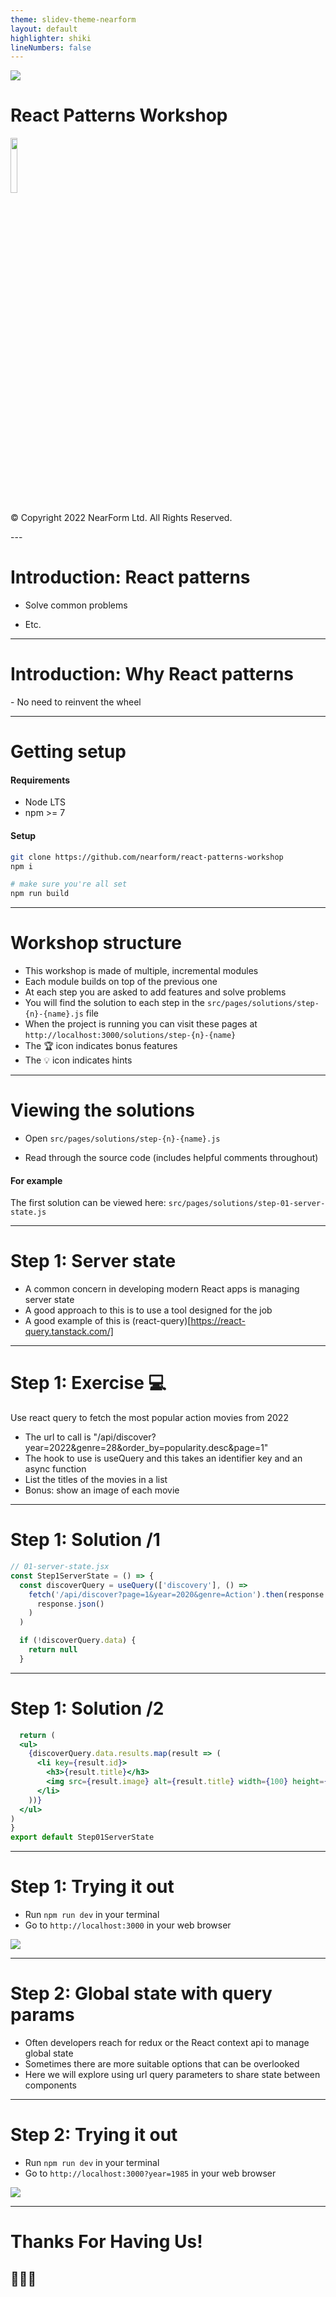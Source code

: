 ```yaml
---
theme: slidev-theme-nearform
layout: default
highlighter: shiki
lineNumbers: false
---
```


<img class=logo src="/images/nearform.svg">

# React Patterns Workshop

<img src="/images/react.svg" style="width: 15%;">

<div class="copyright">

© Copyright 2022 NearForm Ltd. All Rights Reserved.

</div>
---

# Introduction: React patterns 

<div class="dense">

- Solve common problems

- Etc.

</div>

---

# Introduction: Why React patterns

<div class="dense">
- No need to reinvent the wheel
</div>

---

# Getting setup

<div class="dense">

#### Requirements

- Node LTS
- npm >= 7

#### Setup

```bash
git clone https://github.com/nearform/react-patterns-workshop
npm i

# make sure you're all set
npm run build
```

</div>

---

# Workshop structure

<div class="dense">

- This workshop is made of multiple, incremental modules
- Each module builds on top of the previous one
- At each step you are asked to add features and solve problems
- You will find the solution to each step in the `src/pages/solutions/step-{n}-{name}.js` file
- When the project is running you can visit these pages at `http://localhost:3000/solutions/step-{n}-{name}`
- The 🏆 icon indicates bonus features
- The 💡 icon indicates hints

</div>

---

# Viewing the solutions

- Open `src/pages/solutions/step-{n}-{name}.js`

- Read through the source code (includes helpful comments throughout)

#### For example
The first solution can be viewed here: `src/pages/solutions/step-01-server-state.js`

---

# Step 1: Server state

<div class="dense">

- A common concern in developing modern React apps is managing server state
- A good approach to this is to use a tool designed for the job
- A good example of this is (react-query)[https://react-query.tanstack.com/]

</div>

---

# Step 1: Exercise 💻

<div class="dense">

Use react query to fetch the most popular action movies from 2022

- The url to call is "/api/discover?year=2022&genre=28&order_by=popularity.desc&page=1"
- The hook to use is useQuery and this takes an identifier key and an async function
- List the titles of the movies in a list
- Bonus: show an image of each movie

</div>

---

# Step 1: Solution /1

```jsx
// 01-server-state.jsx
const Step1ServerState = () => {
  const discoverQuery = useQuery(['discovery'], () =>
    fetch('/api/discover?page=1&year=2020&genre=Action').then(response =>
      response.json()
    )
  )

  if (!discoverQuery.data) {
    return null
  }
```

---


# Step 1: Solution /2

```jsx
  return (
  <ul>
    {discoverQuery.data.results.map(result => (
      <li key={result.id}>
        <h3>{result.title}</h3>
        <img src={result.image} alt={result.title} width={100} height={100}/>
      </li>
    ))}
  </ul>
)
}
export default Step01ServerState
```

---

# Step 1: Trying it out

- Run `npm run dev` in your terminal
- Go to `http://localhost:3000` in your web browser

<img src="/images/screenshot-step-01.png" />

---

# Step 2: Global state with query params

<div class="dense">

- Often developers reach for redux or the React context api to manage global state
- Sometimes there are more suitable options that can be overlooked
- Here we will explore using url query parameters to share state between components

</div>

---

# Step 2: Trying it out

- Run `npm run dev` in your terminal
- Go to `http://localhost:3000?year=1985` in your web browser

<img src="/images/screenshot-step-01.png" />

---

# Thanks For Having Us!

## 👏👏👏
